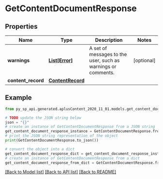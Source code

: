 # GetContentDocumentResponse


## Properties

Name | Type | Description | Notes
------------ | ------------- | ------------- | -------------
**warnings** | [**List[Error]**](Error.md) | A set of messages to the user, such as warnings or comments. | [optional] 
**content_record** | [**ContentRecord**](ContentRecord.md) |  | 

## Example

```python
from py_sp_api.generated.aplusContent_2020_11_01.models.get_content_document_response import GetContentDocumentResponse

# TODO update the JSON string below
json = "{}"
# create an instance of GetContentDocumentResponse from a JSON string
get_content_document_response_instance = GetContentDocumentResponse.from_json(json)
# print the JSON string representation of the object
print(GetContentDocumentResponse.to_json())

# convert the object into a dict
get_content_document_response_dict = get_content_document_response_instance.to_dict()
# create an instance of GetContentDocumentResponse from a dict
get_content_document_response_from_dict = GetContentDocumentResponse.from_dict(get_content_document_response_dict)
```
[[Back to Model list]](../README.md#documentation-for-models) [[Back to API list]](../README.md#documentation-for-api-endpoints) [[Back to README]](../README.md)


